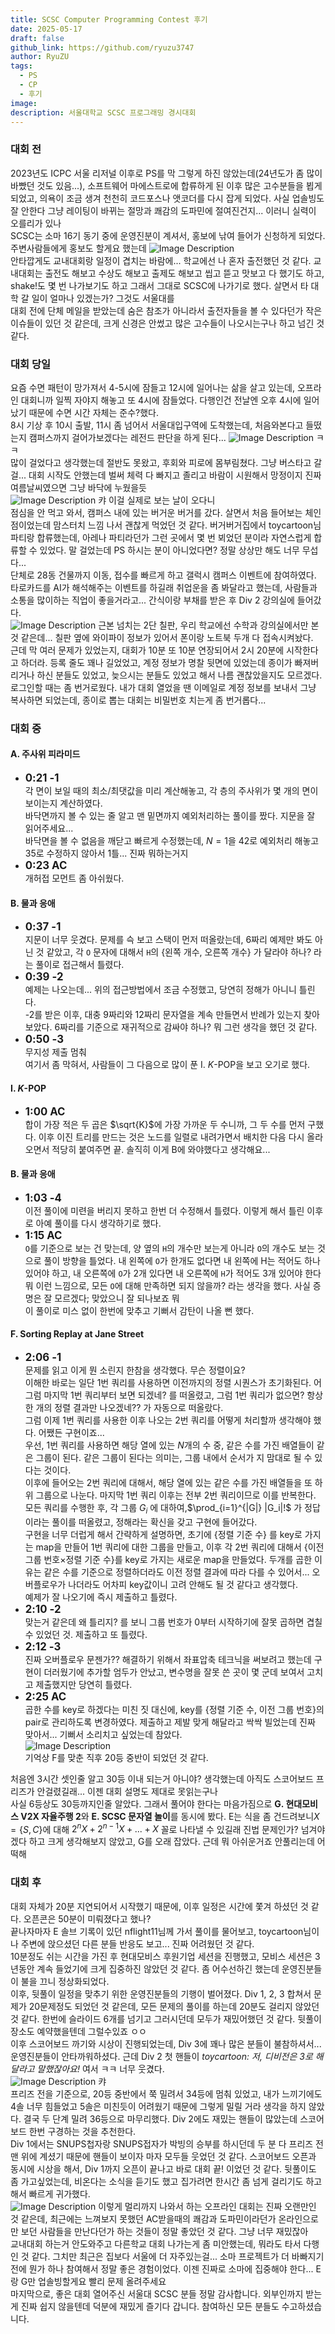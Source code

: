 ```yaml
---
title: SCSC Computer Programming Contest 후기
date: 2025-05-17
draft: false
github_link: https://github.com/ryuzu3747
author: RyuZU
tags:
  - PS
  - CP
  - 후기
image: 
description: 서울대학교 SCSC 프로그래밍 경시대회
---
```

### 대회 전
2023년도 ICPC 서울 리저널 이후로 PS를 막 그렇게 하진 않았는데(24년도가 좀 많이 바빴던 것도 있음...), 소프트웨어 마에스트로에 합류하게 된 이후 많은 고수분들을 뵙게 되었고, 의욕이 조금 생겨 천천히 코드포스나 앳코더를 다시 잡게 되었다. 사실 업솔빙도 잘 안한다 그냥 레이팅이 바뀌는 절망과 쾌감의 도파민에 절여진건지... 이러니 실력이 오를리가 있나  
SCSC는 소마 16기 동기 중에 운영진분이 계셔서, 홍보에 낚여 들어가 신청하게 되었다. 주변사람들에게 홍보도 할게요 했는데
![Image Description](/images/Pasted%20image%2020250517220804.png)  
안타깝게도 교내대회랑 일정이 겹치는 바람에... 학교에선 나 혼자 출전했던 것 같다. 교내대회는 출전도 해보고 수상도 해보고 출제도 해보고 씹고 뜯고 맛보고 다 했기도 하고, shake!도 몇 번 나가보기도 하고 그래서 그대로 SCSC에 나가기로 했다. 살면서 타 대학 갈 일이 얼마나 있겠는가? 그것도 서울대를  
대회 전에 단체 메일을 받았는데 숨은 참조가 아니라서 출전자들을 볼 수 있다던가 작은 이슈들이 있던 것 같은데, 크게 신경은 안썼고 많은 고수들이 나오시는구나 하고 넘긴 것 같다.
### 대회 당일
요즘 수면 패턴이 망가져서 4-5시에 잠들고 12시에 일어나는 삶을 살고 있는데, 오프라인 대회니까 일찍 자야지 해놓고 또 4시에 잠들었다. 다행인건 전날엔 오후 4시에 일어났기 때문에 수면 시간 자체는 준수?했다.  
8시 기상 후 10시 출발, 11시 좀 넘어서 서울대입구역에 도착했는데, 처음와본다고 들떴는지 캠퍼스까지 걸어가보겠다는 레전드 판단을 하게 된다...
![Image Description](/images/Pasted%20image%2020250517222633.png)
ㅋㅋ  
많이 걸었다고 생각했는데 절반도 못왔고, 후회와 피로에 몸부림쳤다. 그냥 버스타고 갈걸... 대회 시작도 안했는데 벌써 체력 다 빠지고 졸리고 바람이 시원해서 망정이지 진짜 여름날씨였으면 그냥 바닥에 누웠을듯  
![Image Description](/images/Pasted%20image%2020250517223226.png)
캬 이걸 실제로 보는 날이 오다니  
점심을 안 먹고 와서, 캠퍼스 내에 있는 버거운 버거를 갔다. 살면서 처음 들어보는 체인점이었는데 맘스터치 느낌 나서 괜찮게 먹었던 것 같다. 버거버거집에서 toycartoon님 파티랑 합류했는데, 아레나 파티라던가 그런 곳에서 몇 번 뵈었던 분이라 자연스럽게 합류할 수 있었다. 말 걸었는데 PS 하시는 분이 아니었다면? 정말 상상만 해도 너무 무섭다...  
단체로 28동 건물까지 이동, 접수를 빠르게 하고 갤럭시 캠퍼스 이벤트에 참여하였다. 타로카드를 AI가 해석해주는 이벤트를 하길래 취업운을 좀 봐달라고 했는데, 사람들과 소통을 많이하는 직업이 좋을거라고... 간식이랑 부채를 받은 후 Div 2 강의실에 들어갔다.  
![Image Description](/images/Pasted%20image%2020250518142745.png)
근본 넘치는 2단 칠판, 우리 학교에선 수학과 강의실에서만 본 것 같은데... 칠판 옆에 와이파이 정보가 있어서 폰이랑 노트북 두개 다 접속시켜놨다.  
근데 막 여러 문제가 있었는지, 대회가 10분 또 10분 연장되어서 2시 20분에 시작한다고 하더라. 등록 줄도 꽤나 길었었고, 계정 정보가 명찰 뒷면에 있었는데 종이가 빠져버리거나 하신 분들도 있었고, 늦으시는 분들도 있었고 해서 나름 괜찮았을지도 모르겠다. 로그인할 때는 좀 번거로웠다. 내가 대회 열었을 땐 이메일로 계정 정보를 보내서 그냥 복사하면 되었는데, 종이로 뽑는 대회는 비밀번호 치는게 좀 번거롭다...  

### 대회 중

#### A. 주사위 피라미드
- <span style="font-size: 1.2em; font-weight: bold;">0:21 -1</span>  
	각 면이 보일 때의 최소/최댓값을 미리 계산해놓고, 각 층의 주사위가 몇 개의 면이 보이는지 계산하였다.  
	바닥면까지 볼 수 있는 줄 알고 맨 밑면까지 예외처리하는 풀이를 짰다. 지문을 잘 읽어주세요...  
	바닥면을 볼 수 없음을 깨닫고 빠르게 수정했는데, $N=1$을 $42$로 예외처리 해놓고 $35$로 수정하지 않아서 1틀... 진짜 뭐하는거지
- <span style="font-size: 1.2em; font-weight: bold;">0:23 AC</span>  
	개허접 모먼트 좀 아쉬웠다.

#### B. 물과 응애
- <span style="font-size: 1.2em; font-weight: bold;">0:37 -1</span>  
	지문이 너무 웃겼다. 문제를 슥 보고 스택이 먼저 떠올랐는데, 6짜리 예제만 봐도 아닌 것 같았고, 각 `O` 문자에 대해서 `H`의 {왼쪽 개수, 오른쪽 개수} 가 달라야 하나? 라는 풀이로 접근해서 틀렸다. 
- <span style="font-size: 1.2em; font-weight: bold;">0:39 -2</span>  
	예제는 나오는데... 위의 접근방법에서 조금 수정했고, 당연히 정해가 아니니 틀린다.  
	-2를 받은 이후, 대충 9짜리와 12짜리 문자열을 계속 만들면서 반례가 있는지 찾아보았다. 6짜리를 기준으로 재귀적으로 감싸야 하나? 뭐 그런 생각을 했던 것 같다.
- <span style="font-size: 1.2em; font-weight: bold;">0:50 -3</span>  
	무지성 제출 멈춰  
	여기서 좀 막혀서, 사람들이 그 다음으로 많이 푼 I. $K$-POP을 보고 오기로 했다.

#### I. $K$-POP
- <span style="font-size: 1.2em; font-weight: bold;">1:00 AC</span>  
	합이 가장 적은 두 곱은 $\sqrt{K}$에 가장 가까운 두 수니까, 그 두 수를 먼저 구했다. 이후 이진 트리를 만드는 것은 노드를 일렬로 내려가면서 배치한 다음 다시 올라오면서 적당히 붙여주면 끝. 솔직히 이게 B에 와야했다고 생각해요...

#### B. 물과 응애
- <span style="font-size: 1.2em; font-weight: bold;">1:03 -4</span>  
	이전 풀이에 미련을 버리지 못하고 한번 더 수정해서 틀렸다. 이렇게 해서 틀린 이후로 아예 풀이를 다시 생각하기로 했다.
- <span style="font-size: 1.2em; font-weight: bold;">1:15 AC</span>  
	`O`를 기준으로 보는 건 맞는데, 양 옆의 `H`의 개수만 보는게 아니라 `O`의 개수도 보는 것으로 풀이 방향을 틀었다. 내 왼쪽에 `O`가 한개도 없다면 내 왼쪽에 H는 적어도 하나 있어야 하고, 내 오른쪽에 `O`가 2개 있다면 내 오른쪽에 `H`가 적어도 3개 있어야 한다 뭐 이런 느낌으로, 모든 `O`에 대해 만족하면 되지 않을까? 라는 생각을 했다. 사실 증명은 잘 모르겠다; 맞았으니 잘 되나보죠 뭐  
	이 풀이로 미스 없이 한번에 맞추고 기뻐서 감탄이 나올 뻔 했다.

#### F. Sorting Replay at Jane Street
- <span style="font-size: 1.2em; font-weight: bold;">2:06 -1</span>  
	문제를 읽고 이게 뭔 소린지 한참을 생각했다. 무슨 정렬이요?  
	이해한 바로는 일단 $1$번 쿼리를 사용하면 이전까지의 정렬 시퀀스가 초기화된다. 어 그럼 마지막 $1$번 쿼리부터 보면 되겠네? 를 떠올렸고, 그럼 $1$번 쿼리가 없으면? 항상 한 개의 정렬 결과만 나오겠네?? 가 자동으로 떠올랐다.  
	그럼 이제 $1$번 쿼리를 사용한 이후 나오는 $2$번 쿼리를 어떻게 처리할까 생각해야 했다. 어쨌든 구현이죠...  
	우선, $1$번 쿼리를 사용하면 해당 열에 있는 $N$개의 수 중, 같은 수를 가진 배열들이 같은 그룹이 된다. 같은 그룹이 된다는 의미는, 그룹 내에서 순서가 지 맘대로 될 수 있다는 것이다.  
	이후에 들어오는 $2$번 쿼리에 대해서, 해당 열에 있는 같은 수를 가진 배열들을 또 하위 그룹으로 나눈다. 마지막 $1$번 쿼리 이후는 전부 $2$번 쿼리이므로 이를 반복한다.  
	모든 쿼리를 수행한 후, 각 그룹 $G_i$ 에 대하여,$\prod_{i=1}^{|G|} |G_i|!$ 가 정답  
	이라는 풀이를 떠올렸고, 정해라는 확신을 갖고 구현에 들어갔다.  
	구현을 너무 더럽게 해서 간략하게 설명하면, 초기에 {정렬 기준 수} 를 key로 가지는 map을 만들어 $1$번 쿼리에 대한 그룹을 만들고, 이후 각 $2$번 쿼리에 대해서 {이전 그룹 번호$\times$정렬 기준 수}를 key로 가지는 새로운 map을 만들었다. 두개를 곱한 이유는 같은 수를 기준으로 정렬하더라도 이전 정렬 결과에 따라 다를 수 있어서... 오버플로우가 나더라도 어차피 key값이니 고려 안해도 될 것 같다고 생각했다.  
	예제가 잘 나오기에 즉시 제출하고 틀렸다.
- <span style="font-size: 1.2em; font-weight: bold;">2:10 -2</span>  
	맞는거 같은데 왜 틀리지? 를 보니 그룹 번호가 0부터 시작하기에 잘못 곱하면 겹칠 수 있었던 것. 제출하고 또 틀렸다.
- <span style="font-size: 1.2em; font-weight: bold;">2:12 -3</span>  
	진짜 오버플로우 문젠가?? 해결하기 위해서 좌표압축 테크닉을 써보려고 했는데 구현이 더러웠기에 추가할 엄두가 안났고, 변수명을 잘못 쓴 곳이 몇 군데 보여서 고치고 제출했지만 당연히 틀렸다.
- <span style="font-size: 1.2em; font-weight: bold;">2:25 AC</span>  
	곱한 수를 key로 하겠다는 미친 짓 대신에, key를 {정렬 기준 수, 이전 그룹 번호}의 pair로 관리하도록 변경하였다. 제출하고 제발 맞게 해달라고 싹싹 빌었는데 진짜 맞아서... 기뻐서 소리치고 싶었는데 참았다.  
	![Image Description](/images/Pasted%20image%2020250518151523.png)  
	기억상 F를 맞춘 직후 20등 중반이 되었던 것 같다.  

처음엔 3시간 셋인줄 알고 30등 이내 되는거 아니야? 생각했는데 아직도 스코어보드 프리즈가 안걸렸길래... 이젠 대회 설명도 제대로 못읽는구나  
사실 6등상도 30등까지인줄 알았다. 그래서 풀어야 한다는 마음가짐으로 **G. 현대모비스 V2X 자율주행 2**와 **E. SCSC 문자열 놀이**를 동시에 봤다. E는 식을 좀 건드려보니$X=\{S, C\}$에 대해 $2^nX + 2^{n-1}X + ... + X$ 꼴로 나타낼 수 있길래 진법 문제인가? 넘겨야겠다 하고 크게 생각해보지 않았고, G를 오래 잡았다. 근데 뭐 아쉬운거죠 안풀리는데 어떡해  
### 대회 후
대회 자체가 20분 지연되어서 시작했기 때문에, 이후 일정은 시간에 쫓겨 하셨던 것 같다. 오픈콘은 50분이 미뤄졌다고 했나?  
끝나자마자 E 솔브 기록이 있던 nflight11님께 가서 풀이를 물어보고, toycartoon님이나 주변에 앉으셨던 다른 분들 반응도 보고... 진짜 어려웠던 것 같다.  
10분정도 쉬는 시간을 가진 후 현대모비스 후원기업 세션을 진행했고, 모비스 세션은 3년동안 계속 들었기에 크게 집중하진 않았던 것 같다. 좀 어수선하긴 했는데 운영진분들이 불을 끄니 정상화되었다.  
이후, 뒷풀이 일정을 맞추기 위한 운영진분들의 기행이 벌어졌다. Div 1, 2, 3 합쳐서 문제가 20문제정도 되었던 것 같은데, 모든 문제의 풀이를 하는데 20분도 걸리지 않았던 것 같다. 한번에 슬라이드 6개를 넘기고 그러시던데 모두가 재밌어했던 것 같다. 뒷풀이 장소도 예약했을텐데 그럴수있죠 ㅇㅇ  
이후 스코어보드 까기와 시상이 진행되었는데, Div 3에 꽤나 많은 분들이 불참하셔서... 운영진분들이 안타까워하셨다. 근데 Div 2 첫 핸들이 *toycartoon: 저, 디비전은 3로 해달라고 말했잖아요!* 여서 ㅋㅋ 너무 웃겼다.  
![Image Description](/images/Pasted%20image%2020250518154435.png)
캬  
프리즈 전을 기준으로, 20등 중반에서 쭉 밀려서 34등에 멈춰 있었고, 내가 느끼기에도 4솔 너무 힘들었고 5솔은 미친듯이 어려웠기 때문에 그렇게 밀릴 거라 생각을 하지 않았다. 결국 두 단계 밀려 36등으로 마무리했다. Div 2에도 재밌는 핸들이 많았는데 스코어보드 한번 구경하는 것을 추천한다.  
Div 1에서는 SNUPS첩자랑 SNUPS접자가 박빙의 승부를 하시던데 두 분 다 프리즈 전 맨 위에 계셨기 때문에 핸들이 보이자 마자 모두들 웃었던 것 같다. 스코어보드 오픈과 동시에 시상을 해서, Div 1까지 오픈이 끝나고 바로 대회 끝! 이었던 것 같다. 뒷풀이도 좀 가고싶었는데, 비온다는 소식을 듣기도 했고 집가려면 한시간 좀 넘게 걸리기도 하고 해서 빠르게 귀가했다.  
![Image Description](/images/Pasted%20image%2020250518155010.png)
이렇게 멀리까지 나와서 하는 오프라인 대회는 진짜 오랜만인 것 같은데, 최근에는 느껴보지 못했던 AC받을때의 쾌감과 도파민이라던가 온라인으로만 보던 사람들을 만난다던가 하는 것들이 정말 좋았던 것 같다. 그냥 너무 재밌잖아  
교내대회 하는거 안도와주고 다른학교 대회 나가는게 좀 미안했는데, 뭐라도 타서 다행인 것 같다. 그치만 최근은 집보다 서울에 더 자주있는걸... 소마 프로젝트가 더 바빠지기 전에 뭔가 하나 참여해서 정말 좋은 경험이었다. 이젠 진짜로 소마에 집중해야 한다... E랑 G만 업솔빙할게요 빨리 문제 올려주세요  
마지막으로, 좋은 대회 열어주신 서울대 SCSC 분들 정말 감사합니다. 외부인까지 받는게 진짜 쉽지 않을텐데 덕분에 재밌게 즐기다 갑니다. 참여하신 모든 분들도 수고하셨습니다.